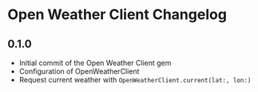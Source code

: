 # Open Weather Client Changelog

## 0.1.0
- Initial commit of the Open Weather Client gem
- Configuration of OpenWeatherClient
- Request current weather with `OpenWeatherClient.current(lat:, lon:)`
